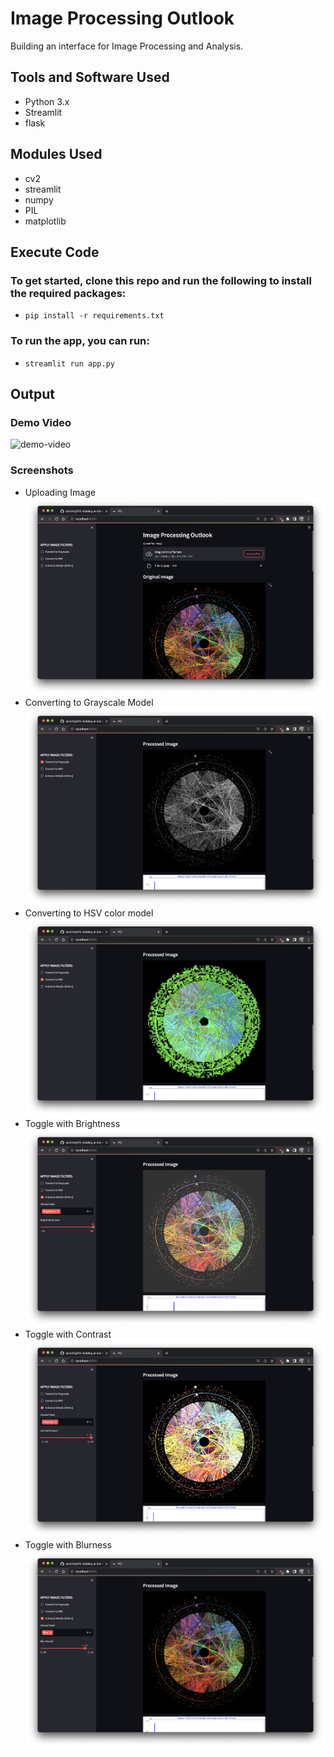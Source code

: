 # Image Processing Outlook
Building an interface for Image Processing and Analysis.

## Tools and Software Used
* Python 3.x
* Streamlit
* flask

## Modules Used
* cv2
* streamlit
* numpy
* PIL
* matplotlib

## Execute Code
### To get started, clone this repo and run the following to install the required packages:
* ```pip install -r requirements.txt```

### To run the app, you can run:

* ```streamlit run app.py```

## Output 
### Demo Video
![demo-video](https://drive.google.com/file/d/1fdiibByZYOjudEzMq4w8USQk7qMI8DiX/view?usp=sharing)
### Screenshots
*  Uploading Image
![image](https://github.com/saimihirj/IPO/blob/master/output-ss/output-upload.png)
*  Converting to Grayscale Model
![image](https://github.com/saimihirj/IPO/blob/master/output-ss/output-gray.png)
*  Converting to HSV color model
![image](https://github.com/saimihirj/IPO/blob/master/output-ss/output-hsv.png)
*  Toggle with Brightness
![image](https://github.com/saimihirj/IPO/blob/master/output-ss/output-bright.png)
*  Toggle with Contrast
![image](https://github.com/saimihirj/IPO/blob/master/output-ss/output-contr.png)
*  Toggle with Blurness
![image](https://github.com/saimihirj/IPO/blob/master/output-ss/output-blur.png)


